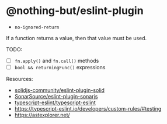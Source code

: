 # @nothing-but/eslint-plugin

-   `no-ignored-return`

If a function returns a value, then that value must be used.

TODO:

-   [ ] `fn.apply()` and `fn.call()` methods
-   [ ] `bool && returningFunc()` expressions

Resources:

-   [solidjs-community/eslint-plugin-solid](https://github.com/solidjs-community/eslint-plugin-solid)
-   [SonarSource/eslint-plugin-sonarjs](https://github.com/SonarSource/eslint-plugin-sonarjs/blob/master/package.json)
-   [typescript-eslint/typescript-eslint](https://github.com/typescript-eslint/typescript-eslint/blob/main/packages/eslint-plugin/src/index.ts)
-   https://typescript-eslint.io/developers/custom-rules/#testing
-   https://astexplorer.net/

